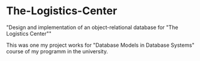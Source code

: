 # The-Logistics-Center
"Design and implementation of an object-relational database for "The Logistics Center""

This was one my project works for "Database Models in Database Systems" course of my programm in the university.
